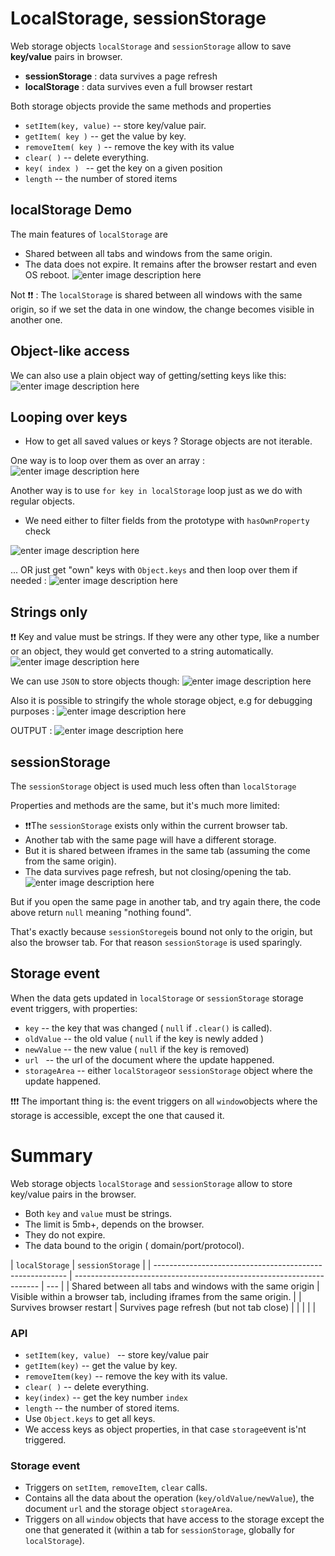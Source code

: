 # LocalStorage, sessionStorage

Web storage objects `localStorage` and `sessionStorage` allow to save **key/value** pairs in browser.

- **sessionStorage** : data survives a page refresh
- **localStorage** : data survives even a full browser restart

Both storage objects provide the same methods and properties

- `setItem(key, value)` -- store key/value pair.
- `getItem( key )` -- get the value by key.
- `removeItem( key )` -- remove the key with its value
- `clear( )` -- delete everything.
- `key( index ) ` -- get the key on a given position
- `length` -- the number of stored items

## localStorage Demo

The main features of `localStorage` are

- Shared between all tabs and windows from the same origin.
- The data does not expire. It remains after the browser restart and even OS reboot.
  ![enter image description here](https://i.ibb.co/gSKSCcW/carbon-12.png)

Not ❗❗ : The `localStorage` is shared between all windows with the same origin, so if we set the data in one window, the change becomes visible in another one.

## Object-like access

We can also use a plain object way of getting/setting keys like this:
![enter image description here](https://i.ibb.co/2Ky2ZsN/carbon-13.png)

## Looping over keys

- How to get all saved values or keys ?
  Storage objects are not iterable.

One way is to loop over them as over an array :
![enter image description here](https://i.ibb.co/98rF5kL/carbon-14.png)

Another way is to use `for key in localStorage` loop just as we do with regular objects.

- We need either to filter fields from the prototype with `hasOwnProperty` check

![enter image description here](https://i.ibb.co/Y4SgbWK/carbon-15.png)

... OR just get "own" keys with `Object.keys` and then loop over them if needed :
![enter image description here](https://i.ibb.co/zN6m6t0/carbon-16.png)

## Strings only

❗❗ Key and value must be strings.
If they were any other type, like a number or an object, they would get converted to a string automatically.
![enter image description here](https://i.ibb.co/M2ZR4k9/carbon-17.png)

We can use `JSON` to store objects though:
![enter image description here](https://i.ibb.co/311VRXK/carbon-19.png)

Also it is possible to stringify the whole storage object, e.g for debugging purposes :
![enter image description here](https://i.ibb.co/sQJ6sj6/carbon-20.png)

OUTPUT :
![enter image description here](https://i.ibb.co/0ttnkqR/21.png)

## sessionStorage

The `sessionStorage` object is used much less often than `localStorage`

Properties and methods are the same, but it's much more limited:

- ❗❗The `sessionStorage` exists only within the current browser tab.
- Another tab with the same page will have a different storage.
- But it is shared between iframes in the same tab (assuming the come from the same origin).
- The data survives page refresh, but not closing/opening the tab.
  ![enter image description here](https://i.ibb.co/B4wnxYH/carbon-22.png)

But if you open the same page in another tab, and try again there, the code above return `null` meaning "nothing found".

That's exactly because `sessionStorege`is bound not only to the origin, but also the browser tab. For that reason `sessionStorage` is used sparingly.

## Storage event

When the data gets updated in `localStorage` or `sessionStorage` storage event triggers, with properties:

- `key` -- the key that was changed ( `null` if `.clear()` is called).
- `oldValue` -- the old value ( `null` if the key is newly added )
- `newValue` -- the new value ( `null` if the key is removed)
- `url ` -- the url of the document where the update happened.
- `storageArea` -- either `localStorage`or `sessionStorage` object where the update happened.

❗❗❗ The important thing is: the event triggers on all `window`objects where the storage is accessible, except the one that caused it.

# Summary

Web storage objects `localStorage` and `sessionStorage` allow to store key/value pairs in the browser.

- Both `key` and `value` must be strings.
- The limit is 5mb+, depends on the browser.
- They do not expire.
- The data bound to the origin ( domain/port/protocol).

| `localStorage`                                           | `sessionStorage`                                                      |
| -------------------------------------------------------- | --------------------------------------------------------------------- | --- |
| Shared between all tabs and windows with the same origin | Visible within a browser tab, including iframes from the same origin. |
| Survives browser restart                                 | Survives page refresh (but not tab close)                             |
|                                                          |                                                                       |     |

### API

- `setItem(key, value) ` -- store key/value pair
- `getItem(key)` -- get the value by key.
- `removeItem(key)` -- remove the key with its value.
- `clear( )` -- delete everything.
- `key(index)` -- get the key number `index`
- `length` -- the number of stored items.
- Use `Object.keys` to get all keys.
- We access keys as object properties, in that case `storage`event is'nt triggered.

### Storage event

- Triggers on `setItem`, `removeItem`, `clear` calls.
- Contains all the data about the operation (`key/oldValue/newValue`), the document `url` and the storage object `storageArea`.
- Triggers on all `window` objects that have access to the storage except the one that generated it (within a tab for `sessionStorage`, globally for `localStorage`).
